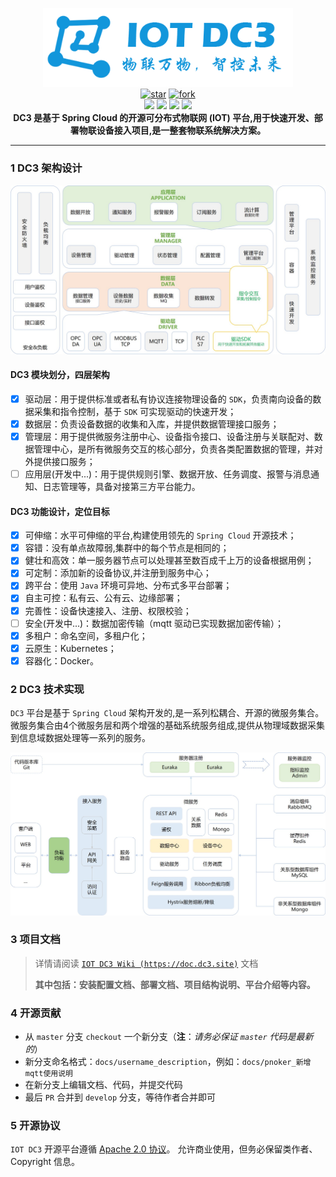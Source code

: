 <p align="center">
	<img src="./dc3/images/logo-blue.png" width="400"><br>
  <a href='https://gitee.com/pnoker/iot-dc3/stargazers'><img src='https://gitee.com/pnoker/iot-dc3/badge/star.svg?theme=gvp' alt='star'></img></a>
	<a href='https://gitee.com/pnoker/iot-dc3/members'><img src='https://gitee.com/pnoker/iot-dc3/badge/fork.svg?theme=gvp' alt='fork'></img></a>
	<br>
	<a><img src="https://img.shields.io/badge/JDK-1.8-green.svg"></a>
	<a><img src="https://img.shields.io/badge/Spring Boot-2.6.2-blue.svg"></a>
	<a><img src="https://img.shields.io/badge/Spring Cloud-2021.0.0-blue.svg"></a>
	<a href="https://github.com/pnoker/iot-dc3/blob/master/LICENSE"><img src="https://img.shields.io/github/license/pnoker/iot-dc3.svg"></a>	
	<br><strong>DC3 是基于 Spring Cloud 的开源可分布式物联网 (IOT) 平台,用于快速开发、部署物联设备接入项目,是一整套物联系统解决方案。</strong>
</p>

------

### 1 DC3 架构设计

![iot-dc3-architecture](./dc3/images/architecture1.jpg)

#### DC3 模块划分，四层架构

* [x] 驱动层：用于提供标准或者私有协议连接物理设备的 `SDK`，负责南向设备的数据采集和指令控制，基于 `SDK` 可实现驱动的快速开发；
* [x] 数据层：负责设备数据的收集和入库，并提供数据管理接口服务；
* [x] 管理层：用于提供微服务注册中心、设备指令接口、设备注册与关联配对、数据管理中心，是所有微服务交互的核心部分，负责各类配置数据的管理，并对外提供接口服务；
* [ ] 应用层(开发中...)：用于提供规则引擎、数据开放、任务调度、报警与消息通知、日志管理等，具备对接第三方平台能力。

#### DC3 功能设计，定位目标

* [x] 可伸缩：水平可伸缩的平台,构建使用领先的 `Spring Cloud` 开源技术；
* [x] 容错：没有单点故障弱,集群中的每个节点是相同的；
* [x] 健壮和高效：单一服务器节点可以处理甚至数百成千上万的设备根据用例；
* [x] 可定制：添加新的设备协议,并注册到服务中心；
* [x] 跨平台：使用 `Java` 环境可异地、分布式多平台部署；
* [x] 自主可控：私有云、公有云、边缘部署；
* [X] 完善性：设备快速接入、注册、权限校验；
* [ ] 安全(开发中...)：数据加密传输（mqtt 驱动已实现数据加密传输）；
* [x] 多租户：命名空间，多租户化；
* [X] 云原生：Kubernetes；
* [x] 容器化：Docker。

### 2 DC3 技术实现

`DC3` 平台是基于 `Spring Cloud` 架构开发的,是一系列松耦合、开源的微服务集合。
微服务集合由4个微服务层和两个增强的基础系统服务组成,提供从物理域数据采集到信息域数据处理等一系列的服务。

![iot-dc3-architecture](./dc3/images/architecture2.jpg)

### 3 项目文档

> 详情请阅读 [`IOT DC3 Wiki (https://doc.dc3.site)`](https://doc.dc3.site) 文档
>
> **其中包括：安装配置文档、部署文档、项目结构说明、平台介绍等内容。**

### 4 开源贡献

- 从 `master` 分支  `checkout` 一个新分支（**注**：*请务必保证 `master` 代码是最新的*）
- 新分支命名格式：`docs/username_description`，例如：`docs/pnoker_新增mqtt使用说明`
- 在新分支上编辑文档、代码，并提交代码
- 最后 `PR` 合并到 `develop` 分支，等待作者合并即可

### 5 开源协议

`IOT DC3` 开源平台遵循 [Apache 2.0 协议](https://www.apache.org/licenses/LICENSE-2.0.html)。 允许商业使用，但务必保留类作者、Copyright
信息。